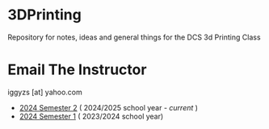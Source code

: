 # 3DPrinting

Repository for notes, ideas and general things for the DCS 3d Printing Class

# Email The Instructor

iggyzs [at] yahoo.com

- [2024 Semester 2](2024s2/README.md) ( 2024/2025 school year - _current_ )
- [2024 Semester 1](2024s1/README.md) ( 2023/2024 school year)
